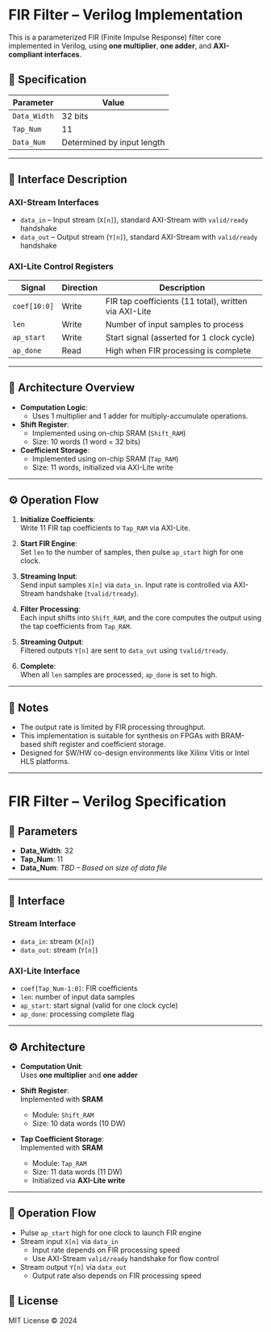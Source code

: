 # FIR Filter – Verilog Implementation

This is a parameterized FIR (Finite Impulse Response) filter core implemented in Verilog, using **one multiplier**, **one adder**, and **AXI-compliant interfaces**.

## 📐 Specification

| Parameter     | Value            |
|--------------|------------------|
| `Data_Width` | 32 bits          |
| `Tap_Num`    | 11               |
| `Data_Num`   | Determined by input length |

---

## 🧩 Interface Description

### AXI-Stream Interfaces

- `data_in`  – Input stream (`X[n]`), standard AXI-Stream with `valid/ready` handshake  
- `data_out` – Output stream (`Y[n]`), standard AXI-Stream with `valid/ready` handshake  

### AXI-Lite Control Registers

| Signal     | Direction | Description                             |
|------------|-----------|-----------------------------------------|
| `coef[10:0]` | Write     | FIR tap coefficients (11 total), written via AXI-Lite |
| `len`      | Write     | Number of input samples to process      |
| `ap_start` | Write     | Start signal (asserted for 1 clock cycle) |
| `ap_done`  | Read      | High when FIR processing is complete    |

---

## 🧠 Architecture Overview

- **Computation Logic**:
  - Uses 1 multiplier and 1 adder for multiply-accumulate operations.
- **Shift Register**:
  - Implemented using on-chip SRAM (`Shift_RAM`)
  - Size: 10 words (1 word = 32 bits)
- **Coefficient Storage**:
  - Implemented using on-chip SRAM (`Tap_RAM`)
  - Size: 11 words, initialized via AXI-Lite write

---

## ⚙️ Operation Flow

1. **Initialize Coefficients**:  
   Write 11 FIR tap coefficients to `Tap_RAM` via AXI-Lite.

2. **Start FIR Engine**:  
   Set `len` to the number of samples, then pulse `ap_start` high for one clock.

3. **Streaming Input**:  
   Send input samples `X[n]` via `data_in`. Input rate is controlled via AXI-Stream handshake (`tvalid/tready`).

4. **Filter Processing**:  
   Each input shifts into `Shift_RAM`, and the core computes the output using the tap coefficients from `Tap_RAM`.

5. **Streaming Output**:  
   Filtered outputs `Y[n]` are sent to `data_out` using `tvalid/tready`.

6. **Complete**:  
   When all `len` samples are processed, `ap_done` is set to high.

---

## 📎 Notes

- The output rate is limited by FIR processing throughput.
- This implementation is suitable for synthesis on FPGAs with BRAM-based shift register and coefficient storage.
- Designed for SW/HW co-design environments like Xilinx Vitis or Intel HLS platforms.

---

# FIR Filter – Verilog Specification

## 🔧 Parameters

- **Data_Width**: 32  
- **Tap_Num**: 11  
- **Data_Num**: *TBD – Based on size of data file*

---

## 🔌 Interface

### Stream Interface
- `data_in`: stream (`X[n]`)
- `data_out`: stream (`Y[n]`)

### AXI-Lite Interface
- `coef[Tap_Num-1:0]`: FIR coefficients  
- `len`: number of input data samples  
- `ap_start`: start signal (valid for one clock cycle)  
- `ap_done`: processing complete flag  

---

## ⚙️ Architecture

- **Computation Unit**:  
  Uses **one multiplier** and **one adder**

- **Shift Register**:  
  Implemented with **SRAM**  
  - Module: `Shift_RAM`  
  - Size: 10 data words (10 DW)

- **Tap Coefficient Storage**:  
  Implemented with **SRAM**  
  - Module: `Tap_RAM`  
  - Size: 11 data words (11 DW)  
  - Initialized via **AXI-Lite write**

---

## 🚀 Operation Flow

- Pulse `ap_start` high for one clock to launch FIR engine  
- Stream input `X[n]` via `data_in`  
  - Input rate depends on FIR processing speed  
  - Use AXI-Stream `valid/ready` handshake for flow control  
- Stream output `Y[n]` via `data_out`  
  - Output rate also depends on FIR processing speed


## 📄 License

MIT License © 2024
